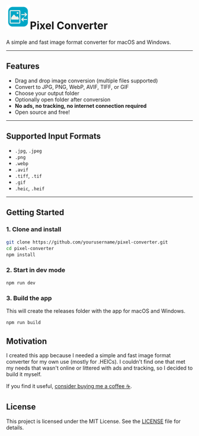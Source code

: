 <img src="./public/icon.png" alt="Pixel Converter icon" width="64" align="left" />

# Pixel Converter

A simple and fast image format converter for macOS and Windows.


---

## Features

- Drag and drop image conversion (multiple files supported)
- Convert to JPG, PNG, WebP, AVIF, TIFF, or GIF
- Choose your output folder
- Optionally open folder after conversion
- **No ads, no tracking, no internet connection required**
- Open source and free!

---

## Supported Input Formats

- `.jpg`, `.jpeg`
- `.png`
- `.webp`
- `.avif`
- `.tiff`, `.tif`
- `.gif`
- `.heic`, `.heif` 

---

## Getting Started

### 1. Clone and install

```bash
git clone https://github.com/yourusername/pixel-converter.git
cd pixel-converter
npm install
```
### 2. Start in dev mode

```bash
npm run dev
```

### 3. Build the app

This will create the releases folder with the app for macOS and Windows.

```bash
npm run build
```

## Motivation
I created this app because I needed a simple and fast image format converter for my own use (mostly for .HEICs). I couldn't find one that met my needs that wasn't online or littered with ads and tracking, so I decided to build it myself.

If you find it useful, [consider buying me a coffee ☕️](https://www.buymeacoffee.com/pixelator).

## License
This project is licensed under the MIT License. See the [LICENSE](LICENSE) file for details.